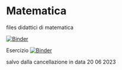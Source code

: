 # Matematica

files didattici di matematica

[![Binder](https://mybinder.org/badge_logo.svg)](https://mybinder.org/v2/gh/didattica-mate2020/matematica/HEAD)

Esercizio [![Binder](https://mybinder.org/badge_logo.svg)](https://mybinder.org/v2/gh/didattica-mate2020/matematica/HEAD?labpath=voila%2Frender%2Fgrafici%2Ffunzioni_goniometriche.ipynb)

salvo dalla cancellazione in data 20 06 2023
